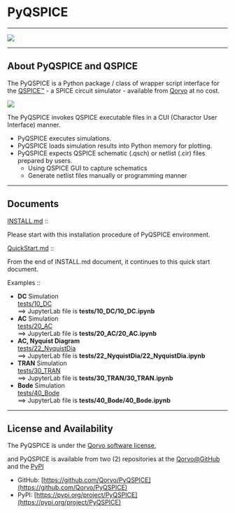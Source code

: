 # PyQSPICE

***

![](images/SS.png)

***

## About PyQSPICE and QSPICE

The PyQSPICE is a Python package / class of wrapper script interface for the [QSPICE™](https://www.qorvo.com/design-hub/design-tools/interactive/qspice) - a SPICE circuit simulator - available from [Qorvo](https://www.qorvo.com) at no cost.

![](images/QSPICE.jpg)

The PyQSPICE invokes QSPICE executable files in a CUI (Charactor User Interface) manner.

* PyQSPICE executes simulations.
* PyQSPICE loads simulation results into Python memory for plotting.
* PyQSPICE expects QSPICE schematic (.qsch) or netlist (.cir) files prepared by users.
    * Using QSPICE GUI to capture schematics
    * Generate netlist files manually or programming manner

***

## Documents

[INSTALL.md](INSTALL.md) ::

Please start with this installation procedure of PyQSPICE environment.

[QuickStart.md](QuickStart.md) ::

From the end of INSTALL.md document, it continues to this quick start document.

Examples ::

* **DC** Simulation <br/>
  [tests/10_DC](tests/10_DC/10_DC.md) <br/>
  ==> JupyterLab file is **tests/10_DC/10_DC.ipynb**
* **AC** Simulation <br/>
  [tests/20_AC](tests/20_AC/20_AC.md) <br/>
  ==> JupyterLab file is **tests/20_AC/20_AC.ipynb**
* **AC, Nyquist Diagram**<br/>
  [tests/22_NyquistDia](tests/22_NyquistDia/22_NyquistDia.md) <br/>
  ==> JupyterLab file is **tests/22_NyquistDia/22_NyquistDia.ipynb**
* **TRAN** Simulation <br/>
  [tests/30_TRAN](tests/30_TRAN/30_TRAN.md) <br/>
  ==> JupyterLab file is **tests/30_TRAN/30_TRAN.ipynb**
* **Bode** Simulation <br/>
  [tests/40_Bode](tests/40_Bode/40_Bode.md) <br/>
  ==> JupyterLab file is **tests/40_Bode/40_Bode.ipynb**

***

## License and Availability

The PyQSPICE is under the [Qorvo software license](https://github.com/Qorvo/PyQSPICE/blob/13ae6387ef4619cf605c854739218b3d24db69d2/LICENSE),

and PyQSPICE is available from two (2) repositories at the [Qorvo@GitHub](https://github.com/Qorvo) and the [PyPI](https://pypi.org) 
* GitHub:  [https://github.com/Qorvo/PyQSPICE](https://github.com/Qorvo/PyQSPICE)
* PyPI:  [https://pypi.org/project/PyQSPICE](https://pypi.org/project/PyQSPICE)


